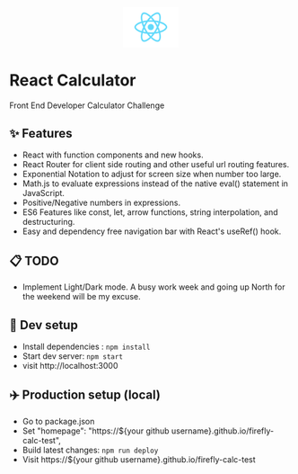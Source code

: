 <p align="center">
  <a href="https://spdevuk.com">
    <img alt="wave" src="./src/logo.svg" width="100" />
  </a>
  <h1>
  React Calculator
</h1>
</p>


Front End Developer Calculator Challenge

## ✨ Features

- React with function components and new hooks.
- React Router for client side routing and other useful url routing features.
- Exponential Notation to adjust for screen size when number too large.
- Math.js to evaluate expressions instead of the native eval() statement in JavaScript.
- Positive/Negative numbers in expressions.
- ES6 Features like const, let, arrow functions, string interpolation, and destructuring. 
- Easy and dependency free navigation bar with React's useRef() hook.

## 📋 TODO

- Implement Light/Dark mode. A busy work week and going up North for the weekend will be my excuse.

## 🚀 Dev setup

- Install dependencies : `npm install`
- Start dev server: `npm start`
- visit http://localhost:3000

## ✈️ Production setup (local)
- Go to package.json
- Set "homepage": "https://${your github username}.github.io/firefly-calc-test",
- Build latest changes: `npm run deploy`
- Visit https://${your github username}.github.io/firefly-calc-test
